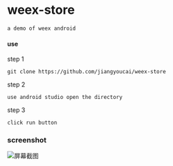 # weex-store

    a demo of weex android

#### use

step 1

    git clone https://github.com/jiangyoucai/weex-store

step 2

    use android studio open the directory

step 3

    click run button

### screenshot
![屏幕截图](https://image-2.b0.upaiyun.com/image-2/file_1470823342621804227.jpg)
